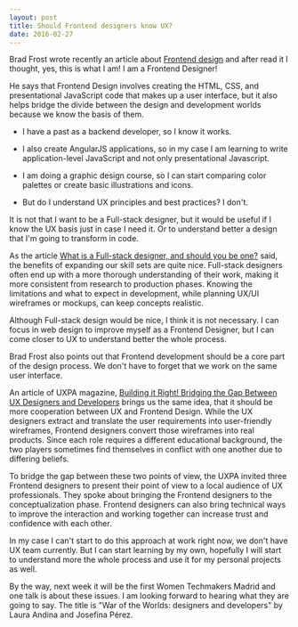 ```yaml
---
layout: post
title: Should Frontend designers know UX?
date: 2016-02-27
---
```


Brad Frost wrote recently an article about <a href="http://bradfrost.com/blog/post/frontend-design/">Frontend design</a> and after read it I thought, yes, this is what I am! I am a Frontend Designer! 

He says that Frontend Design involves creating the HTML, CSS, and presentational JavaScript code that makes up a user interface, but it also helps bridge the divide between the design and development worlds because we know the basis of them.

- I have a past as a backend developer, so I know it works. 

- I also create AngularJS applications, so in my case I am learning to write application-level JavaScript and not only presentational Javascript. 

- I am doing a graphic design course, so I can start comparing color palettes or create basic illustrations and icons.   

- But do I understand UX principles and best practices? I don't. 


It is not that I want to be a Full-stack designer, but it would be useful if I know the UX basis just in case I need it. Or to understand better a design that I'm going to transform in code.

As the article <a href="http://webdesignerdepot.com/2015/06/what-is-a-full-stack-designer-and-should-you-be-one/">What is a Full-stack designer, and should you be one?</a> said, the benefits of expanding our skill sets are quite nice. Full-stack designers often end up with a more thorough understanding of their work, making it more consistent from research to production phases. Knowing the limitations and what to expect in development, while planning UX/UI wireframes or mockups, can keep concepts realistic. 

Although Full-stack design would be nice, I think it is not necessary. I can focus in web design to improve myself as a Frontend Designer, but I can come closer to UX to understand better the whole process. 

Brad Frost also points out that Frontend development should be a core part of the design process. We don't have to forget that we work on the same user interface.

An article of UXPA magazine, <a href="http://uxpamagazine.org/building-it-right/">Building it Right! Bridging the Gap Between UX Designers and Developers</a> brings us the same idea, that it should be more cooperation between UX and Frontend Design. While the UX designers extract and translate the user requirements into user-friendly wireframes, Frontend designers convert those wireframes into real products. Since each role requires a different educational background, the two players sometimes find themselves in conflict with one another due to differing beliefs.

To bridge the gap between these two points of view, the UXPA invited three Frontend designers to present their point of view to a local audience of UX professionals. They spoke about bringing the Frontend designers to the conceptualization phase. Frontend designers can also bring technical ways to improve the interaction and working together can increase trust and confidence with each other.

In my case I can't start to do this approach at work right now, we don't have UX team currently. But I can start learning by my own, hopefully I will start to understand more the whole process and use it for my personal projects as well. 

By the way, next week it will be the first Women Techmakers Madrid and one talk is about these issues. I am looking forward to hearing what they are going to say. The title is "War of the Worlds: designers and developers" by Laura Andina and Josefina Pérez.



